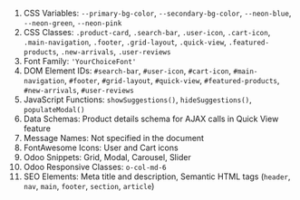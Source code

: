 1. CSS Variables: `--primary-bg-color`, `--secondary-bg-color`, `--neon-blue`, `--neon-green`, `--neon-pink`
2. CSS Classes: `.product-card`, `.search-bar`, `.user-icon`, `.cart-icon`, `.main-navigation`, `.footer`, `.grid-layout`, `.quick-view`, `.featured-products`, `.new-arrivals`, `.user-reviews`
3. Font Family: `'YourChoiceFont'`
4. DOM Element IDs: `#search-bar`, `#user-icon`, `#cart-icon`, `#main-navigation`, `#footer`, `#grid-layout`, `#quick-view`, `#featured-products`, `#new-arrivals`, `#user-reviews`
5. JavaScript Functions: `showSuggestions()`, `hideSuggestions()`, `populateModal()`
6. Data Schemas: Product details schema for AJAX calls in Quick View feature
7. Message Names: Not specified in the document
8. FontAwesome Icons: User and Cart icons
9. Odoo Snippets: Grid, Modal, Carousel, Slider
10. Odoo Responsive Classes: `o-col-md-6`
11. SEO Elements: Meta title and description, Semantic HTML tags (`header`, `nav`, `main`, `footer`, `section`, `article`)